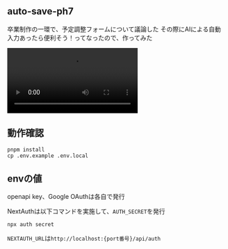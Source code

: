## auto-save-ph7
卒業制作の一環で、予定調整フォームについて議論した
その際にAIによる自動入力あったら便利そう！ってなったので、作ってみた

<video src="https://github.com/user-attachments/assets/3ac7ee32-de37-496b-9667-9809c1ed64c7"></video>


## 動作確認
```
pnpm install
cp .env.example .env.local
```

## envの値
openapi key、Google OAuthは各自で発行

NextAuthは以下コマンドを実施して、`AUTH_SECRET`を発行
```
npx auth secret
```

`NEXTAUTH_URL`は`http://localhost:{port番号}/api/auth`
